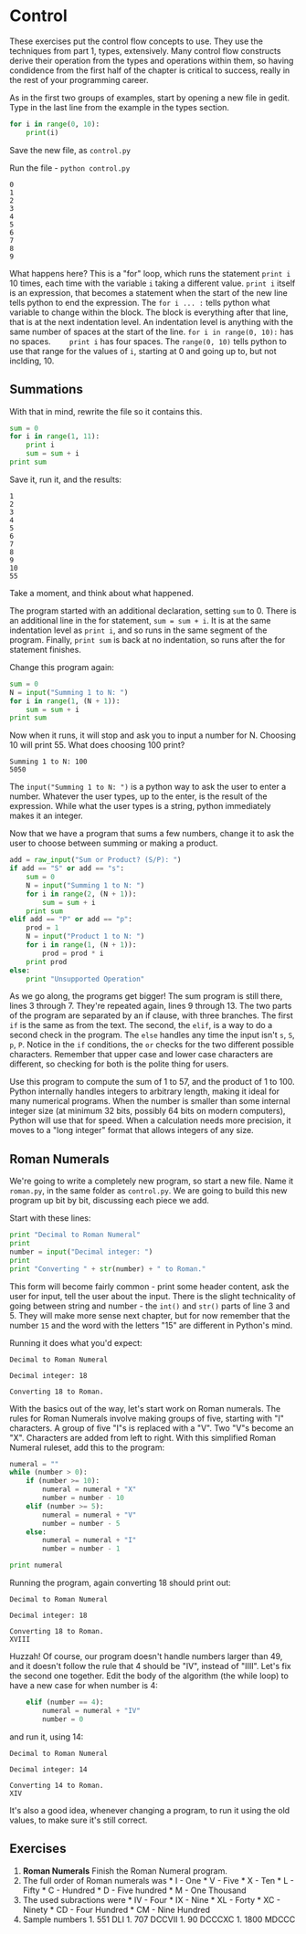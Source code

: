 # Control

These exercises put the control flow concepts to use. They use the techniques
from part 1, types, extensively. Many control flow constructs derive their
operation from the types and operations within them, so having condidence from
the first half of the chapter is critical to success, really in the rest of your
programming career.

As in the first two groups of examples, start by opening a new file in gedit.
Type in the last line from the example in the types section.

```python
for i in range(0, 10):
    print(i)
```

Save the new file, as `control.py`

Run the file - `python control.py`

```
0
1
2
3
4
5
6
7
8
9
```

What happens here? This is a "for" loop, which runs the statement `print i` 10
times, each time with the variable `i` taking a different value. `print i`
itself is an expression, that becomes a statement when the start of the new line
tells python to end the expression. The `for i ... :` tells python what variable
to change within the block. The block is everything after that line, that is at
the next indentation level. An indentation level is anything with the same
number of spaces at the start of the line. `for i in range(0, 10):` has no
spaces. `    print i` has four spaces. The `range(0, 10)` tells python to use
that range for the values of `i`, starting at 0 and going up to, but not
inclding, 10.

## Summations

With that in mind, rewrite the file so it contains this.

```python
sum = 0
for i in range(1, 11):
	print i
	sum = sum + i
print sum
```

Save it, run it, and the results:

```
1
2
3
4
5
6
7
8
9
10
55
```

Take a moment, and think about what happened.

The program started with an additional declaration, setting `sum` to 0. There
is an additional line in the for statement, `sum = sum + i`. It is at the same
indentation level as `print i`, and so runs in the same segment of the program.
Finally, `print sum` is back at no indentation, so runs after the for statement
finishes.

Change this program again:

```python
sum = 0
N = input("Summing 1 to N: ")
for i in range(1, (N + 1)):
    sum = sum + i
print sum
```

Now when it runs, it will stop and ask you to input a number for N. Choosing 10
will print 55. What does choosing 100 print?

```
Summing 1 to N: 100
5050
```

The `input("Summing 1 to N: ")` is a python way to ask the user to enter a
number. Whatever the user types, up to the enter, is the result of the
expression. While what the user types is a string, python immediately makes
it an integer.

Now that we have a program that sums a few numbers, change it to ask the user to
choose between summing or making a product.

```python
add = raw_input("Sum or Product? (S/P): ")
if add == "S" or add == "s":
	sum = 0
	N = input("Summing 1 to N: ")
	for i in range(2, (N + 1)):
		sum = sum + i
	print sum
elif add == "P" or add == "p":
	prod = 1
	N = input("Product 1 to N: ")
	for i in range(1, (N + 1)):
		prod = prod * i
	print prod
else:
	print "Unsupported Operation"
```

As we go along, the programs get bigger! The sum program is still there, lines 3
through 7. They're repeated again, lines 9 through 13. The two parts of the
program are separated by an if clause, with three branches. The first `if` is
the same as from the text. The second, the `elif`, is a way to do a second check
in the program. The `else` handles any time the input isn't `s`, `S`, `p`, `P`.
Notice in the `if` conditions, the `or` checks for the two different possible
characters. Remember that upper case and lower case characters are different, so
checking for both is the polite thing for users.

Use this program to compute the sum of 1 to 57, and the product of 1 to 100.
Python internally handles integers to arbitrary length, making it ideal for many
numerical programs. When the number is smaller than some internal integer size
(at minimum 32 bits, possibly 64 bits on modern computers), Python will use that
for speed. When a calculation needs more precision, it moves to a "long integer"
format that allows integers of any size.

## Roman Numerals

We're going to write a completely new program, so start a new file. Name it
`roman.py`, in the same folder as `control.py`. We are going to build this new
program up bit by bit, discussing each piece we add.

Start with these lines:

```python
print "Decimal to Roman Numeral"
print
number = input("Decimal integer: ")
print
print "Converting " + str(number) + " to Roman."
```

This form will become fairly common - print some header content, ask the user
for input, tell the user about the input. There is the slight technicality of
going between string and number - the `int()` and `str()` parts of line 3 and
5. They will make more sense next chapter, but for now remember that the
number `15` and the word with the letters "15" are different in Python's mind.

Running it does what you'd expect:

```
Decimal to Roman Numeral

Decimal integer: 18

Converting 18 to Roman.
```

With the basics out of the way, let's start work on Roman numerals. The rules
for Roman Numerals involve making groups of five, starting with "I" characters.
A group of five "I"s is replaced with a "V". Two "V"s become an "X". Characters
are added from left to right. With this simplified Roman Numeral ruleset, add
this to the program:

```python
numeral = ""
while (number > 0):
	if (number >= 10):
		numeral = numeral + "X"
		number = number - 10
	elif (number >= 5):
		numeral = numeral + "V"
		number = number - 5
	else:
		numeral = numeral + "I"
		number = number - 1

print numeral
```

Running the program, again converting 18 should print out: 

```
Decimal to Roman Numeral

Decimal integer: 18

Converting 18 to Roman.
XVIII
```

Huzzah! Of course, our program doesn't handle numbers larger than 49, and it
doesn't follow the rule that 4 should be "IV", instead of "IIII". Let's fix
the second one together. Edit the body of the algorithm (the while loop) to
have a new case for when number is 4:

```python
	elif (number == 4):
		numeral = numeral + "IV"
		number = 0
```

and run it, using 14:

```
Decimal to Roman Numeral

Decimal integer: 14

Converting 14 to Roman.
XIV
```

It's also a good idea, whenever changing a program, to run it using the old
values, to make sure it's still correct.

## Exercises

1. **Roman Numerals** Finish the Roman Numeral program.
  1. The full order of Roman numerals was
    * I - One
    * V - Five
    * X - Ten
    * L - Fifty
    * C - Hundred
    * D - Five hundred
    * M - One Thousand
  1. The used subractions were
    * IV - Four
    * IX - Nine
    * XL - Forty
    * XC - Ninety
    * CD - Four Hundred
    * CM - Nine Hundred
  1. Sample numbers
    1. 551 DLI
    1. 707 DCCVII
    1. 90 DCCCXC
    1. 1800 MDCCC
